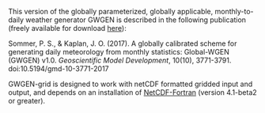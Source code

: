 This version of the globally parameterized, globally applicable, monthly-to-daily weather generator GWGEN is described in the following publication (freely available for download [here](https://www.geosci-model-dev.net/10/3771/2017/)):

Sommer, P. S., & Kaplan, J. O. (2017). A globally calibrated scheme for generating daily meteorology from monthly statistics: Global-WGEN (GWGEN) v1.0. *Geoscientific Model Development*, 10(10), 3771-3791. doi:10.5194/gmd-10-3771-2017

GWGEN-grid is designed to work with netCDF formatted gridded input and output, and depends on an installation of [NetCDF-Fortran](https://www.unidata.ucar.edu/downloads/netcdf/index.jsp) (version 4.1-beta2 or greater).
